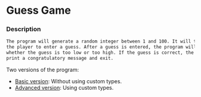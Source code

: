 # Guess Game

### Description

```txt
The program will generate a random integer between 1 and 100. It will then prompt
the player to enter a guess. After a guess is entered, the program will indicate
whether the guess is too low or too high. If the guess is correct, the game will
print a congratulatory message and exit.
```

Two versions of the program:

- [Basic version](./guess_game_basic/): Without using custom types.
- [Advanced version](./guess_game_adv/): Using custom types.
